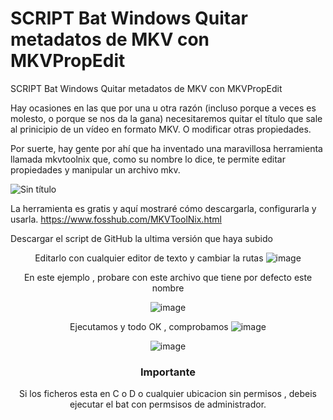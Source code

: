 # SCRIPT Bat Windows Quitar metadatos de MKV con MKVPropEdit
 SCRIPT Bat Windows Quitar metadatos de MKV con MKVPropEdit

Hay ocasiones en las que por una u otra razón (incluso porque a veces es molesto, o porque se nos da la gana) necesitaremos quitar el título que sale al prinicipio de un vídeo en formato MKV. O modificar otras propiedades.

Por suerte, hay gente por ahí que ha inventado una maravillosa herramienta llamada mkvtoolnix que, como su nombre lo dice, te permite editar propiedades y manipular un archivo mkv.


![Sin título](https://user-images.githubusercontent.com/17550010/157273869-e6f889f2-3f82-4f77-b458-3f3063c0ae39.png)


La herramienta es gratis y aquí mostraré cómo descargarla, configurarla y usarla.
https://www.fosshub.com/MKVToolNix.html


Descargar el script de GitHub la ultima versión que haya subido

<center>
 
Editarlo con cualquier editor de texto y cambiar la rutas
![image](https://user-images.githubusercontent.com/17550010/157274763-70f159ca-14ce-401b-acd2-93c66623c7c5.png)




En este ejemplo , probare con este archivo que tiene por defecto este nombre

![image](https://user-images.githubusercontent.com/17550010/157274974-e1fd50b9-4344-45a5-893d-ef7b3b6574a6.png)


Ejecutamos y todo OK , comprobamos
![image](https://user-images.githubusercontent.com/17550010/157275075-2059b164-19a5-4cf4-845a-85070d539cec.png)



![image](https://user-images.githubusercontent.com/17550010/157276194-f5ea7a2a-13eb-4bba-9d5b-8b1ea55c3936.png)


<H3> Importante</H3> Si los ficheros esta en C o D o cualquier ubicacion sin permisos , debeis ejecutar el bat con permsisos de administrador.






